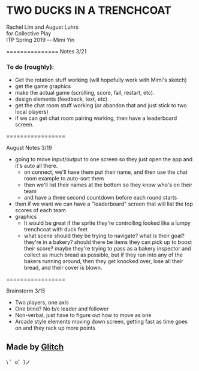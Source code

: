 # TWO DUCKS IN A TRENCHCOAT

Rachel Lim and August Luhrs <br>
for Collective Play <br>
ITP Spring 2019 -- Mimi Yin <br>

===============
Notes 3/21

### To do (roughly):
- Get the rotation stuff working (will hopefully work with Mimi's sketch)
- get the game graphics
- make the actual game (scrolling, score, fail, restart, etc).
- design elements (feedback, text, etc)
- get the chat room stuff working (or abandon that and just stick to
two local players)
- if we can get chat room pairing working, then have a leaderboard screen.



=================

August Notes 3/19
- going to move input/output to one screen so they just open the app and it's auto all there.
  - on connect, we'll have them put their name, and then use the chat room example to auto-sort them
  - then we'll list their names at the bottom so they know who's on their team
  - and have a three second countdown before each round starts
- then if we want we can have a "leaderboard" screen that will list the top scores of each team
- graphics
  - It would be great if the sprite they're controlling looked like a lumpy trenchcoat with duck feet 
  - what scene should they be trying to navigate? what is their goal? they're in a bakery? should there be items they can pick up to boost their score? maybe they're trying to pass as a bakery inspector and collect as much bread as possible, but if they run into any of the bakers running around, then they get knocked over, lose all their bread, and their cover is blown.
  


=================

Brainstorm 3/15
- Two players, one axis 
- One blind?	 No b/c leader and follower
- Non-verbal, just have to figure out how to move as one
- Arcade style elements moving down screen, getting fast as time goes on and they rack up more points



Made by [Glitch](https://glitch.com/)
-------------------

\ ゜o゜)ノ
